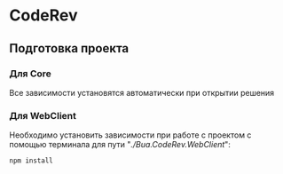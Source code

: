 # CodeRev

## Подготовка проекта

### Для Core
Все зависимости установятся автоматически при открытии решения

### Для WebClient
Необходимо установить зависимости при работе с проектом с помощью терминала для пути "*./Bua.CodeRev.WebClient*":
```
npm install
```